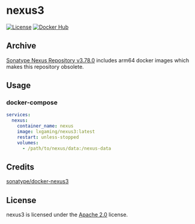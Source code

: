 # nexus3

[![License](https://img.shields.io/github/license/LXGaming/nexus3?label=License&cacheSeconds=86400)](https://github.com/LXGaming/nexus3/blob/main/LICENSE)
[![Docker Hub](https://img.shields.io/docker/v/lxgaming/nexus3/latest?label=Docker%20Hub)](https://hub.docker.com/r/lxgaming/nexus3)

## Archive
[Sonatype Nexus Repository v3.78.0](https://help.sonatype.com/en/sonatype-nexus-repository-3-78-0-release-notes.html#save-on-infrastructure--arm-docker-images-now-available) includes arm64 docker images which makes this repository obsolete.

## Usage
### docker-compose
```yaml
services:
  nexus:
    container_name: nexus
    image: lxgaming/nexus3:latest
    restart: unless-stopped
    volumes:
      - /path/to/nexus/data:/nexus-data
```

## Credits
[sonatype/docker-nexus3](https://github.com/sonatype/docker-nexus3)

## License
nexus3 is licensed under the [Apache 2.0](https://github.com/LXGaming/nexus3/blob/main/LICENSE) license.